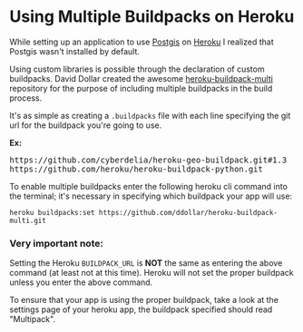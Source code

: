# Using Multiple Buildpacks on Heroku

While setting up an application to use [Postgis](http://postgis.net/) on [Heroku](https://www.heroku.com/) I realized that Postgis wasn't installed by default.

Using custom libraries is possible through the declaration of custom buildpacks. David Dollar created the awesome [heroku-buildpack-multi](https://github.com/ddollar/heroku-buildpack-multi) repository for the purpose of including multiple buildpacks in the build process.

It's as simple as creating a `.buildpacks` file with each line specifying the git url for the buildpack you're going to use.

**Ex:**

<pre>
https://github.com/cyberdelia/heroku-geo-buildpack.git#1.3
https://github.com/heroku/heroku-buildpack-python.git
</pre>


To enable multiple buildpacks enter the following heroku cli command into the terminal; it's necessary in specifying which buildpack your app will use:

```
heroku buildpacks:set https://github.com/ddollar/heroku-buildpack-multi.git
```


### Very important note:

Setting the Heroku `BUILDPACK_URL` is **NOT** the same as entering the above command (at least not at this time). Heroku will not set the proper buildpack unless you enter the above command.

To ensure that your app is using the proper buildpack, take a look at the settings page of your heroku app, the buildpack specified should read "Multipack".

